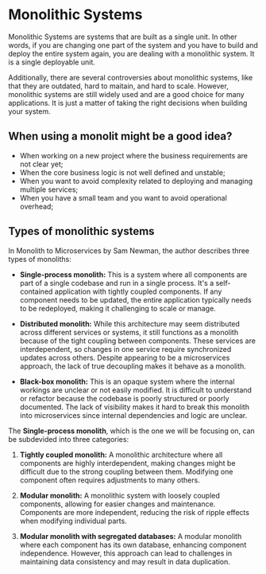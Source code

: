 # Monolithic Systems 
 
Monolithic Systems are systems that are built as a single unit. In other words, if you are changing one part of the system and you have to build and deploy the entire system again, you are dealing with a monolithic system. It is a single deployable unit.

Additionally, there are several controversies about monolithic systems, like that they are outdated, hard to maitain, and hard to scale. However, monolithic systems are still widely used and are a good choice for many applications. It is just a matter of taking the right decisions when building your system.

## When using a monolit might be a good idea?

- When working on a new project where the business requirements are not clear yet;
- When the core business logic is not well defined and unstable;
- When you want to avoid complexity related to deploying and managing multiple services;
- When you have a small team and you want to avoid operational overhead;

## Types of monolithic systems

In Monolith to Microservices by Sam Newman, the author describes three types of monoliths:

- **Single-process monolith:** This is a system where all components are part of a single codebase and run in a single process. It's a self-contained application with tightly coupled components. If any component needs to be updated, the entire application typically needs to be redeployed, making it challenging to scale or manage.

- **Distributed monolith:** While this architecture may seem distributed across different services or systems, it still functions as a monolith because of the tight coupling between components. These services are interdependent, so changes in one service require synchronized updates across others. Despite appearing to be a microservices approach, the lack of true decoupling makes it behave as a monolith.

- **Black-box monolith:** This is an opaque system where the internal workings are unclear or not easily modified. It is difficult to understand or refactor because the codebase is poorly structured or poorly documented. The lack of visibility makes it hard to break this monolith into microservices since internal dependencies and logic are unclear.

The **Single-process monolith**, which is the one we will be focusing on, can be subdevided into three categories: 

1. **Tightly coupled monolith:** A monolithic architecture where all components are highly interdependent, making changes might be difficult due to the strong coupling between them. Modifying one component often requires adjustments to many others.

2. **Modular monolith:** A monolithic system with loosely coupled components, allowing for easier changes and maintenance. Components are more independent, reducing the risk of ripple effects when modifying individual parts.

3. **Modular monolith with segregated databases:** A modular monolith where each component has its own database, enhancing component independence. However, this approach can lead to challenges in maintaining data consistency and may result in data duplication.
